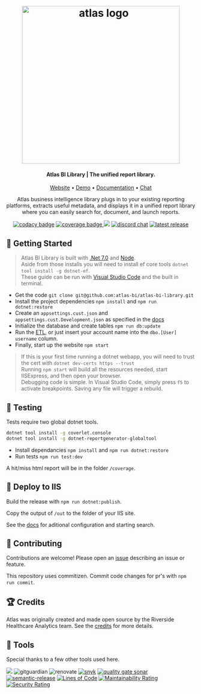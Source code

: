 <h1 align="center">
    <br>
    <a href="https://www.atlas.bi">
        <img alt="atlas logo" src="https://raw.githubusercontent.com/atlas-bi/atlas-bi-library/master/web/wwwroot/img/atlas-logo-smooth.png" width=420 />
    </a>
    <br>
</h1>

<h4 align="center">Atlas BI Library | The unified report library.</h4>

<p align="center">
    <a href="https://www.atlas.bi" target="_blank">Website</a> • <a href="https://demo.atlas.bi" target="_blank">Demo</a> • <a href="https://www.atlas.bi/docs/bi-library/" target="_blank">Documentation</a> • <a href="https://discord.gg/hdz2cpygQD" target="_blank">Chat</a>
</p>

<p align="center">
Atlas business intelligence library plugs in to your existing reporting platforms, extracts useful metadata, and displays it in a unified report library where you can easily search for, document, and launch reports.
</p>

<p align="center">
    <a href="https://www.codacy.com/gh/atlas-bi/atlas-bi-library/dashboard?utm_source=github.com&amp;utm_medium=referral&amp;utm_content=atlas-bi/atlas-bi-library&amp;utm_campaign=Badge_Grade" target="_blank"><img alt="codacy badge" src="https://app.codacy.com/project/badge/Grade/45f8f86fdb9847d98274d6ee9d3ab850" /></a>
<a href="https://codecov.io/gh/atlas-bi/atlas-bi-library" target="_blank">
  <img alt="coverage badge" src="https://codecov.io/gh/atlas-bi/atlas-bi-library/branch/master/graph/badge.svg?token=p1fWnQvPnf"/>
</a>
<a href="https://github.com/atlas-bi/atlas-bi-library/actions/workflows/test.yaml" target="_blank"><img src="https://github.com/atlas-bi/atlas-bi-library/actions/workflows/test.yaml/badge.svg" /></a>
<a href="https://discord.gg/hdz2cpygQD"><img alt="discord chat" src="https://badgen.net/discord/online-members/hdz2cpygQD/" /></a>
<a href="https://github.com/atlas-bi/atlas-bi-library/releases"><img alt="latest release" src="https://badgen.net/github/release/atlas-bi/atlas-bi-library" /></a>
</p>

## 🏃 Getting Started

> Atlas BI Library is built with [.Net 7.0](https://dotnet.microsoft.com/download/dotnet/7.0) and [Node](https://nodejs.org/en/download/). \
> Aside from those installs you will need to install ef core tools `dotnet tool install -g dotnet-ef`. \
> These guide can be run with [Visual Studio Code](https://code.visualstudio.com/download) and the built in terminal.

-   Get the code `git clone git@github.com:atlas-bi/atlas-bi-library.git`
-   Install the project dependencies `npm install` and `npm run dotnet:restore`
-   Create an `appsettings.cust.json` and `appsettings.cust.Development.json` as specified in the [docs](https://www.atlas.bi/docs/bi-library/deploy/configuration/)
-   Initialize the database and create tables `npm run db:update`
-   Run the [ETL](https://www.atlas.bi/docs/bi-library/deploy/configuration/), or just insert your account name into the `dbo.[User]` `username` column.
-   Finally, start up the website `npm start`

> If this is your first time running a dotnet webapp, you will need to trust the cert with `dotnet dev-certs https --trust` \
> Running `npm start` will build all the resources needed, start IISExpress, and then open your browser. \
> Debugging code is simple. In Visual Studio Code, simply press `f5` to activate breakpoints. Saving any file will trigger a rebuild.

## 🧪 Testing

Tests require two global dotnet tools.

```bash
dotnet tool install -g coverlet.console
dotnet tool install -g dotnet-reportgenerator-globaltool
```

-   Install dependancies `npm install` and `npm run dotnet:restore`
-   Run tests `npm run test:dev`

A hit/miss html report will be in the folder `/coverage`.

## 🚀 Deploy to IIS

Build the release with `npm run dotnet:publish`.

Copy the output of `/out` to the folder of your IIS site.

See the [docs](https://www.atlas.bi/docs/bi-library/) for aditional configuration and starting search.

## 🎁 Contributing

Contributions are welcome! Please open an [issue](https://github.com/atlas-bi/atlas-bi-library/issues) describing an issue or feature.

This repository uses commitizen. Commit code changes for pr's with `npm run commit`.

## 🏆 Credits

Atlas was originally created and made open source by the Riverside Healthcare Analytics team. See the [credits](https://www.atlas.bi/about/) for more details.

## 🔧 Tools

Special thanks to a few other tools used here.

<a href="https://automate.browserstack.com/public-build/bGhJNzFxaXI1MFFONmh2TlQwdW5MQXNyblFtYXorbEQxdU4wNnpqWFYzWT0tLVN1L2l1Mi9ueGFXQ0hIYmUxWll2c2c9PQ==--0a7425816259714011cafee8777c3fe2e15baaba"><img src='https://automate.browserstack.com/badge.svg?badge_key=bGhJNzFxaXI1MFFONmh2TlQwdW5MQXNyblFtYXorbEQxdU4wNnpqWFYzWT0tLVN1L2l1Mi9ueGFXQ0hIYmUxWll2c2c9PQ==--0a7425816259714011cafee8777c3fe2e15baaba'/></a>
<img src="https://badgen.net/badge/icon/gitguardian?icon=gitguardian&label" alt="gitguardian"> <img src="https://img.shields.io/badge/renovate-configured-green?logo=renovatebot" alt="renovate"> <a href="https://snyk.io/test/github/atlas-bi/atlas-bi-library"><img src="https://snyk.io/test/github/atlas-bi/atlas-bi-library/badge.svg" alt="snyk" /></a> <a href="https://sonarcloud.io/summary/new_code?id=atlas-bi_atlas-bi-library"><img src="https://sonarcloud.io/api/project_badges/measure?project=atlas-bi_atlas-bi-library&metric=alert_status" alt="quality gate sonar" /></a> <a href="http://commitizen.github.io/cz-cli/"><a src="https://img.shields.io/badge/commitizen-friendly-brightgreen.svg" alt="commitizen"></a>
<a href="https://github.com/semantic-release/semantic-release"><img src="https://img.shields.io/badge/%20%20%F0%9F%93%A6%F0%9F%9A%80-semantic--release-e10079.svg" alt="semantic-release" /></a> [![Lines of Code](https://sonarcloud.io/api/project_badges/measure?project=atlas-bi_atlas-bi-library&metric=ncloc)](https://sonarcloud.io/summary/new_code?id=atlas-bi_atlas-bi-library)
[![Maintainability Rating](https://sonarcloud.io/api/project_badges/measure?project=atlas-bi_atlas-bi-library&metric=sqale_rating)](https://sonarcloud.io/summary/new_code?id=atlas-bi_atlas-bi-library)
[![Security Rating](https://sonarcloud.io/api/project_badges/measure?project=atlas-bi_atlas-bi-library&metric=security_rating)](https://sonarcloud.io/summary/new_code?id=atlas-bi_atlas-bi-library)
